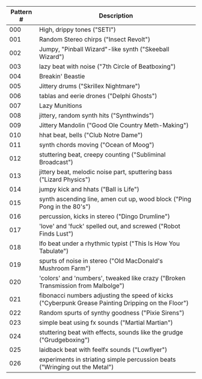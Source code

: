 Pattern # | Description
---|---
000 | High, drippy tones ("SETI")
001 | Random Stereo chirps ("Insect Revolt")
002 | Jumpy, "Pinball Wizard"-like synth ("Skeeball Wizard")
003 | lazy beat with noise ("7th Circle of Beatboxing")
004 | Breakin' Beastie
005 | Jittery drums ("Skrillex Nightmare")
006 | tablas and eerie drones ("Delphi Ghosts")
007 | Lazy Munitions
008 | jittery, random synth hits ("Synthwinds")
009 | Jittery Mandolin ("Good Ole Country Meth-Making")
010 | hhat beat, bells ("Club Notre Dame")
011 | synth chords moving ("Ocean of Moog")
012 | stuttering beat, creepy counting ("Subliminal Broadcast")
013 | jittery beat, melodic noise part, sputtering bass ("Lizard Physics")
014 | jumpy kick and hhats ("Ball is Life")
015 | synth ascending line, amen cut up, wood block ("Ping Pong in the 80's")
016 | percussion, kicks in stereo ("Dingo Drumline")
017 | 'love' and 'fuck' spelled out, and screwed ("Robot Finds Lust")
018 | lfo beat under a rhythmic typist ("This Is How You Tabulate")
019 | spurts of noise in stereo ("Old MacDonald's Mushroom Farm")
020 | 'colors' and 'numbers', tweaked like crazy ("Broken Transmission from Malbolge")
021 | fibonacci numbers adjusting the speed of kicks ("Cyberpunk Grease Painting Dripping on the Floor")
022 | Random spurts of synthy goodness ("Pixie Sirens")
023 | simple beat using fx sounds ("Martial Martian")
024 | stuttering beat with effects, sounds like the grudge ("Grudgeboxing")
025 | laidback beat with feelfx sounds ("Lowflyer")
026 | experiments in striating simple percussion beats ("Wringing out the Metal")
